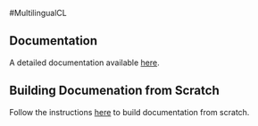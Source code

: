 #MultilingualCL

## Documentation
A detailed documentation available [here](docs.md).

## Building Documenation from Scratch
Follow the instructions [here](build.md) to build documentation from scratch.
